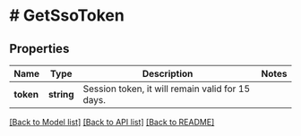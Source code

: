 # # GetSsoToken

## Properties

Name | Type | Description | Notes
------------ | ------------- | ------------- | -------------
**token** | **string** | Session token, it will remain valid for 15 days. |

[[Back to Model list]](../../README.md#models) [[Back to API list]](../../README.md#endpoints) [[Back to README]](../../README.md)
